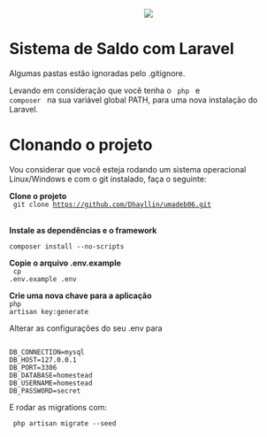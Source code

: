 <p align="center"><img src="https://laravel.com/assets/img/components/logo-laravel.svg"></p>

#  Sistema de Saldo com Laravel

Algumas pastas estão ignoradas pelo .gitignore.

Levando em consideração que você tenha o <code> php </code> e <code> composer </code> na sua variável global PATH, para uma nova instalação do Laravel.


# Clonando o projeto 

Vou  considerar que você esteja rodando um sistema operacional Linux/Windows e com o git instalado, faça o seguinte:

<strong> Clone o projeto</strong> <br>
<code>  git clone  https://github.com/Dhayllin/umadeb06.git </code> 
<br>

<strong> Instale as dependências e o framework</strong>
<br>
<code>
composer install --no-scripts
</code>

<strong>Copie o arquivo .env.example</strong>
<br>
<code> cp .env.example .env </code>

<strong> Crie uma nova chave para a aplicação</strong>
<br>
<code>php artisan key:generate</code>

Alterar as configurações do seu .env para

```

DB_CONNECTION=mysql
DB_HOST=127.0.0.1
DB_PORT=3306
DB_DATABASE=homestead
DB_USERNAME=homestead
DB_PASSWORD=secret

```

E rodar as migrations com:

<code> php artisan migrate --seed </code>
